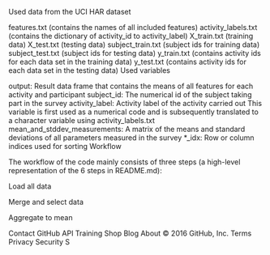 Used data from the UCI HAR dataset

features.txt (contains the names of all included features)
activity_labels.txt (contains the dictionary of activity_id to activity_label)
X_train.txt (training data)
X_test.txt (testing data)
subject_train.txt (subject ids for training data)
subject_test.txt (subject ids for testing data)
y_train.txt (contains activity ids for each data set in the training data)
y_test.txt (contains activity ids for each data set in the testing data)
Used variables

output: Result data frame that contains the means of all features for each activity and participant
subject_id: The numerical id of the subject taking part in the survey
activity_label: Activity label of the activity carried out This variable is first used as a numerical code and is subsequently translated to a character variable using activity_labels.txt
mean_and_stddev_measurements: A matrix of the means and standard deviations of all parameters measured in the survey
*_idx: Row or column indices used for sorting
Workflow

The workflow of the code mainly consists of three steps (a high-level representation of the 6 steps in README.md):

Load all data

Merge and select data

Aggregate to mean

Contact GitHub API Training Shop Blog About
© 2016 GitHub, Inc. Terms Privacy Security S
